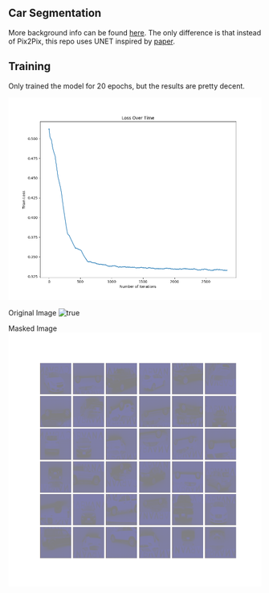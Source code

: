 
## Car Segmentation

More background info can be found [here](https://github.com/yk287/Pix2Pix_CarMask). The only difference is that instead of Pix2Pix, this repo uses UNET inspired by [paper](https://arxiv.org/pdf/1505.04597.pdf). 

## Training

Only trained the model for 20 epochs, but the results are pretty decent. 

![plot](Car_Mask_TF/Train_Loss.png)

Original Image
![true](Car_Mask_TF/gifs/true.gif)

Masked Image
![recon](Car_Mask_TF/gifs/recon.gif)
